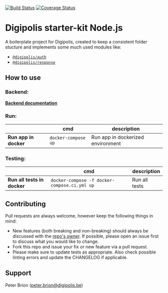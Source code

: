 [![Build Status](https://travis-ci.com/digipolisantwerp/starter-kit_app_nodejs.svg?branch=master)](https://travis-ci.com/digipolisantwerp/starter-kit_app_nodejs)
[![Coverage Status](https://coveralls.io/repos/github/digipolisantwerp/starter-kit_app_nodejs/badge.svg?branch=master)](https://coveralls.io/github/digipolisantwerp/starter-kit_app_nodejs?branch=master)
# Digipolis starter-kit Node.js

A boilerplate project for Digipolis, created to keep a consistent folder stucture and implements some much used modules like:

-  [`@digipolis/auth`](https://www.npmjs.com/package/@digipolis/auth)
-  [`@digipolis/response`](https://www.npmjs.com/package/@digipolis/response)

## How to use

### Backend:

 **[Backend documentation](backend/README.md)**

### Run:
|                       | cmd                 |  description                     |
| --------------------- | ------------------- | -------------------------------- |
| **Run app in docker** | `docker-compose up` | Run app in dockerized environment |


### Testing:
|   |  cmd |  description |
| --------------------------- | ------------------------------------------- | ------------- |
| **Run all tests in docker** | `docker-compose -f docker-compose.ci.yml up`| Run all tests |

## Contributing

Pull requests are always welcome, however keep the following things in mind:

- New features (both breaking and non-breaking) should always be discussed with the [repo's owner](#support). If possible, please open an issue first to discuss what you would like to change.
- Fork this repo and issue your fix or new feature via a pull request.
- Please make sure to update tests as appropriate. Also check possible linting errors and update the CHANGELOG if applicable.

## Support

Peter Brion (<peter.brion@digipolis.be>)
